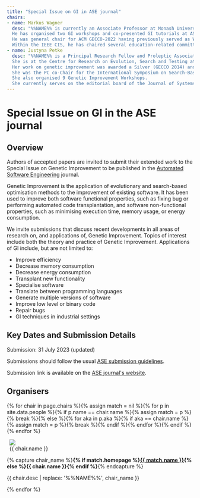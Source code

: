 ```yaml
---
title: "Special Issue on GI in ASE journal"
chairs:
- name: Markus Wagner
  desc: "%%NAME%% is currently an Associate Professor at Monash University, Melbourne, Australia.
  He has organised two GI workshops and co-presented GI tutorials at ASE 2020, GECCO 2020 and 2021.
  He was general chair for ACM GECCO-2022 having previously served as Workshop Chair and Competition Chair.
  Within the IEEE CIS, he has chaired several education-related committees, where he also served as founding chair of two task forces."
- name: Justyna Petke
  desc: "%%NAME%% is a Principal Research Fellow and Proleptic Associate Professor, conducting research in genetic improvement.
  She is at the Centre for Research on Evolution, Search and Testing at University College London.
  Her work on genetic improvement was awarded a Silver (GECCO 2014) and a Gold ’Humie’ (GECCO 2016) and an ACM SIGSOFT Distinguished Paper Award at ISSTA 2015.
  She was the PC co-Chair for the International Symposium on Search-Based Software Engineering in 2017.
  She also organised 9 Genetic Improvement Workshops.
  She currently serves on the editorial board of the Journal of Systems and Software, Empirical Software Engineering, Genetic Programming and Evolvable Machines, Automated Software Enigineering and Engineering Applications of Artificial Intelligence journals."
---
```


# Special Issue on GI in the ASE journal

## Overview

Authors of accepted papers are invited to submit their extended work to the Special Issue on Genetic Improvement to be published in the [Automated Software Engineering](https://www.springer.com/journal/10515) journal. 

Genetic Improvement is the application of evolutionary and search-based optimisation methods to the improvement of existing software. It has been used to improve both software functional properties, such as fixing bug or performing automated code transplantation, and software non-functional properties, such as minimising execution time, memory usage, or energy consumption.

We invite submissions that discuss recent developments in all areas of research on, and applications of, Genetic Improvement. 
Topics of interest include both the theory and practice of Genetic Improvement. Applications of GI include, but are not limited to:
- Improve efficiency
- Decrease memory consumption
- Decrease energy consumption
- Transplant new functionality
- Specialise software
- Translate between programming languages
- Generate multiple versions of software
- Improve low level or binary code
- Repair bugs
- GI techniques in industrial settings

## Key Dates and Submission Details

Submission: 31 July 2023 (updated)

Submissions should follow the usual [ASE submission guidelines](https://www.springer.com/journal/10515/submission-guidelines).

Submission link is available on the [ASE journal's website](https://ause-journal.github.io/gi.html).

## <a name="chairs"></a> Organisers

{% for chair in page.chairs %}{% assign match = nil %}{% for p in site.data.people %}{% if p.name == chair.name %}{% assign match = p %}{% break %}{% else %}{% for aka in p.aka %}{% if aka == chair.name %}{% assign match = p %}{% break %}{% endif %}{% endfor %}{% endif %}{% endfor %}
<figure class="figure float-right" style="margin: auto 0.5em;">
  <img class="figure-img rounded img-thumbnail" style="max-width: 200px; max-height: 160px" src="{{ match.img | relative_url }}" onerror="this.onerror=null; this.src='{{ "/profile_images/blank.jpg" | relative_url }}'">
  <figcaption class="figure-caption text-right">{{ chair.name }}</figcaption>
</figure>

{% capture chair_name %}<b>{% if match.homepage %}<a href="{{ match.homepage }}">{{ match.name }}</a>{% else %}{{ chair.name }}{% endif %}</b>{% endcapture %}
<p class="clearfix">
  {{ chair.desc | replace: '%%NAME%%', chair_name }}
</p>
{% endfor %}
